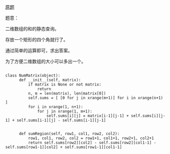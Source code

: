 [原题](https://leetcode.com/problems/range-sum-query-2d-immutable/)

题意：

二维数组的和的静态查询。

存放一个矩形的四个角就行了。

通过简单的运算即可，求出答案。


为了方便二维数组的大小可以多出一个。


```

class NumMatrix(object):
      def __init__(self, matrix):
          if matrix is None or not matrix:
              return
          n, m = len(matrix), len(matrix[0])
          self.sums = [ [0 for j in xrange(m+1)] for i in xrange(n+1) ]
          for i in xrange(1, n+1):
              for j in xrange(1, m+1):
                  self.sums[i][j] = matrix[i-1][j-1] + self.sums[i][j-1] + self.sums[i-1][j] - self.sums[i-1][j-1]
    

      def sumRegion(self, row1, col1, row2, col2):
          row1, col1, row2, col2 = row1+1, col1+1, row2+1, col2+1
          return self.sums[row2][col2] - self.sums[row2][col1-1] - self.sums[row1-1][col2] + self.sums[row1-1][col1-1]
```
